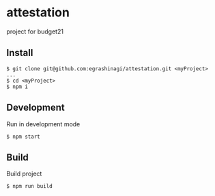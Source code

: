 # attestation
project for budget21

## Install
```
$ git clone git@github.com:egrashinagi/attestation.git <myProject>
...
$ cd <myProject>
$ npm i
```

## Development
Run in development mode
```
$ npm start
```

## Build
Build project
```
$ npm run build
```